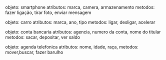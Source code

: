objeto: smartphone
atributos: marca, camera, armazenamento
metodos: fazer ligação, tirar foto, enviar mensagem

objeto: carro
atributos: marca, ano, tipo
metodos: ligar, desligar, acelerar

objeto: conta bancaria
atributos: agencia, numero da conta, nome do titular
metodos: sacar, depositar, ver saldo

objeto: agenda telefonica
atributos: nome, idade, raça,
metodos: mover,buscar, fazer barulho
